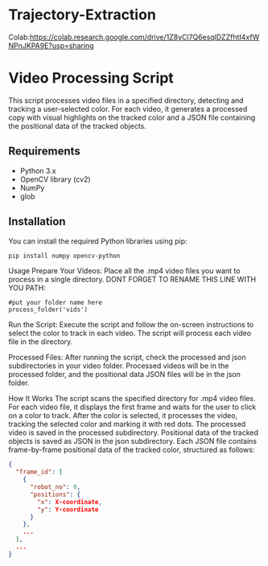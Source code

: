 # Trajectory-Extraction

Colab:https://colab.research.google.com/drive/1Z8yCl7Q6esqlDZZfhtI4xfWNPnJKPA9E?usp=sharing

# Video Processing Script

This script processes video files in a specified directory, detecting and tracking a user-selected color. For each video, it generates a processed copy with visual highlights on the tracked color and a JSON file containing the positional data of the tracked objects.

## Requirements

- Python 3.x
- OpenCV library (cv2)
- NumPy
- glob

## Installation

You can install the required Python libraries using pip:

```bash
pip install numpy opencv-python
```



Usage
Prepare Your Videos: Place all the .mp4 video files you want to process in a single directory. DONT FORGET TO RENAME THIS LINE WITH YOU PATH:

```
#put your folder name here
process_folder('vids')
```

Run the Script: Execute the script and follow the on-screen instructions to select the color to track in each video. The script will process each video file in the directory.

Processed Files: After running the script, check the processed and json subdirectories in your video folder. Processed videos will be in the processed folder, and the positional data JSON files will be in the json folder.

How It Works
The script scans the specified directory for .mp4 video files.
For each video file, it displays the first frame and waits for the user to click on a color to track.
After the color is selected, it processes the video, tracking the selected color and marking it with red dots.
The processed video is saved in the processed subdirectory.
Positional data of the tracked objects is saved as JSON in the json subdirectory.
Each JSON file contains frame-by-frame positional data of the tracked color, structured as follows:


```JSON
{
  "frame_id": [
    {
      "robot_no": 0,
      "positions": {
        "x": X-coordinate,
        "y": Y-coordinate
      }
    },
    ...
  ],
  ...
}
```




